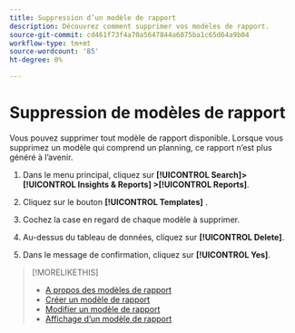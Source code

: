 ```yaml
---
title: Suppression d’un modèle de rapport
description: Découvrez comment supprimer vos modèles de rapport.
source-git-commit: cd461f73f4a70a5647844a6075ba1c65d64a9b04
workflow-type: tm+mt
source-wordcount: '85'
ht-degree: 0%

---
```


# Suppression de modèles de rapport

Vous pouvez supprimer tout modèle de rapport disponible. Lorsque vous supprimez un modèle qui comprend un planning, ce rapport n’est plus généré à l’avenir.

1. Dans le menu principal, cliquez sur **[!UICONTROL Search]> [!UICONTROL Insights & Reports] >[!UICONTROL Reports]**.

1. Cliquez sur le bouton **[!UICONTROL Templates]** .

1. Cochez la case en regard de chaque modèle à supprimer.

1. Au-dessus du tableau de données, cliquez sur **[!UICONTROL Delete]**.

1. Dans le message de confirmation, cliquez sur **[!UICONTROL Yes]**.

>[!MORELIKETHIS]
>
>* [A propos des modèles de rapport](template-about.md)
>* [Créer un modèle de rapport](template-create.md)
>* [Modifier un modèle de rapport](template-edit.md)
>* [Affichage d’un modèle de rapport](template-view.md)

